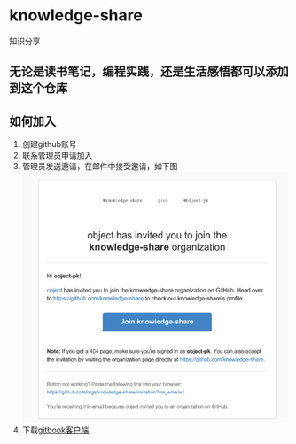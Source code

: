 # knowledge-share

知识分享

## 无论是读书笔记，编程实践，还是生活感悟都可以添加到这个仓库

## 如何加入

1. 创建github账号
2. 联系管理员申请加入
3. 管理员发送邀请，在邮件中接受邀请，如下图![](/assets/import.png)
4. 下载[gitbook客户端](https://www.gitbook.com/editor/windows/download "gitbook")



